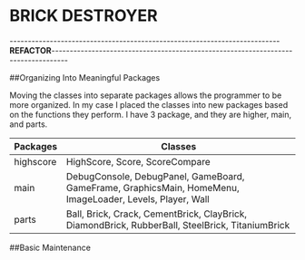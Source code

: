 # BRICK DESTROYER

--------------------------------------------------------------------------**REFACTOR**----------------------------------------------------------------------------------

##Organizing Into Meaningful Packages

Moving the classes into separate packages allows the programmer to be more organized. In my case I placed the classes into new packages 
based on the functions they perform. I have 3 package, and they are higher, main, and parts.

| Packages | Classes |
| ----------- | ----------- |
| highscore | HighScore, Score, ScoreCompare|
| main | DebugConsole, DebugPanel, GameBoard, GameFrame, GraphicsMain, HomeMenu, ImageLoader, Levels, Player, Wall |
| parts | Ball, Brick, Crack, CementBrick, ClayBrick, DiamondBrick, RubberBall, SteelBrick, TitaniumBrick |

##Basic Maintenance 


